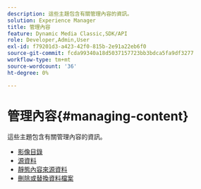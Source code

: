 ```yaml
---
description: 這些主題包含有關管理內容的資訊。
solution: Experience Manager
title: 管理內容
feature: Dynamic Media Classic,SDK/API
role: Developer,Admin,User
exl-id: f79201d3-a423-42f0-815b-2e91a22eb6f0
source-git-commit: fcda99340a18d5037157723bb3bdca5fa9df3277
workflow-type: tm+mt
source-wordcount: '36'
ht-degree: 0%

---
```


# 管理內容{#managing-content}

這些主題包含有關管理內容的資訊。

* [影像目錄](c-image-catalogs.md)
* [源資料](r-source-data.md)
* [靜態內容來源資料](c-static-content-source-data.md)
* [刪除或替換資料檔案](c-deleting-or-replacing-data-files.md)
